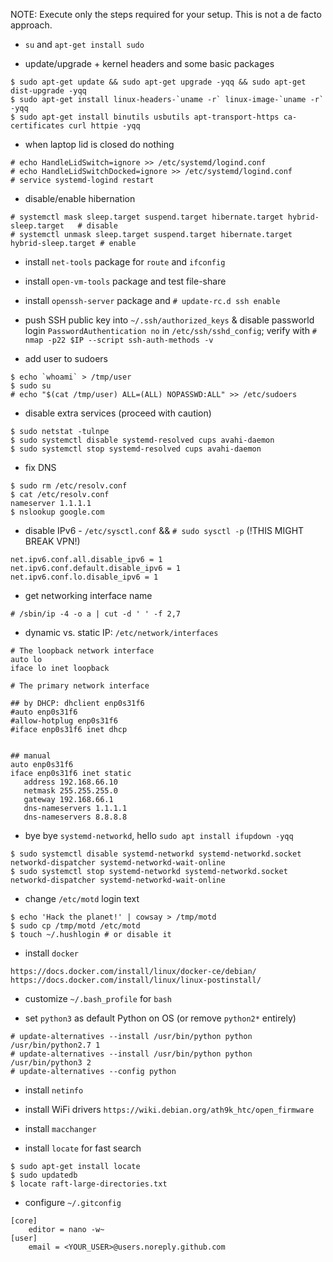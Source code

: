 NOTE: Execute only the steps required for your setup. This is not a de facto approach.

- `su` and `apt-get install sudo`

- update/upgrade + kernel headers and some basic packages
```
$ sudo apt-get update && sudo apt-get upgrade -yqq && sudo apt-get dist-upgrade -yqq
$ sudo apt-get install linux-headers-`uname -r` linux-image-`uname -r` -yqq
$ sudo apt-get install binutils usbutils apt-transport-https ca-certificates curl httpie -yqq
```

- when laptop lid is closed do nothing
```
# echo HandleLidSwitch=ignore >> /etc/systemd/logind.conf
# echo HandleLidSwitchDocked=ignore >> /etc/systemd/logind.conf
# service systemd-logind restart
```

- disable/enable hibernation
```
# systemctl mask sleep.target suspend.target hibernate.target hybrid-sleep.target   # disable
# systemctl unmask sleep.target suspend.target hibernate.target hybrid-sleep.target # enable
```

- install `net-tools` package for `route` and `ifconfig`

- install `open-vm-tools` package and test file-share

- install `openssh-server` package and `# update-rc.d ssh enable`

- push SSH public key into `~/.ssh/authorized_keys` & disable passworld login `PasswordAuthentication no` in `/etc/ssh/sshd_config`; verify with `# nmap -p22 $IP --script ssh-auth-methods -v`

- add user to sudoers
```
$ echo `whoami` > /tmp/user
$ sudo su
# echo "$(cat /tmp/user) ALL=(ALL) NOPASSWD:ALL" >> /etc/sudoers
```

- disable extra services (proceed with caution)
```
$ sudo netstat -tulnpe
$ sudo systemctl disable systemd-resolved cups avahi-daemon
$ sudo systemctl stop systemd-resolved cups avahi-daemon
```

- fix DNS
```
$ sudo rm /etc/resolv.conf
$ cat /etc/resolv.conf
nameserver 1.1.1.1
$ nslookup google.com
```

- disable IPv6 - `/etc/sysctl.conf` && `# sudo sysctl -p` (!THIS MIGHT BREAK VPN!)
```
net.ipv6.conf.all.disable_ipv6 = 1
net.ipv6.conf.default.disable_ipv6 = 1
net.ipv6.conf.lo.disable_ipv6 = 1
```

- get networking interface name
```
# /sbin/ip -4 -o a | cut -d ' ' -f 2,7
```

- dynamic vs. static IP: `/etc/network/interfaces`

```
# The loopback network interface
auto lo
iface lo inet loopback

# The primary network interface

## by DHCP: dhclient enp0s31f6
#auto enp0s31f6
#allow-hotplug enp0s31f6
#iface enp0s31f6 inet dhcp


## manual
auto enp0s31f6
iface enp0s31f6 inet static
   address 192.168.66.10
   netmask 255.255.255.0
   gateway 192.168.66.1
   dns-nameservers 1.1.1.1
   dns-nameservers 8.8.8.8
```

- bye bye `systemd-networkd`, hello `sudo apt install ifupdown -yqq`
```
$ sudo systemctl disable systemd-networkd systemd-networkd.socket networkd-dispatcher systemd-networkd-wait-online
$ sudo systemctl stop systemd-networkd systemd-networkd.socket networkd-dispatcher systemd-networkd-wait-online
```

- change `/etc/motd` login text
```
$ echo 'Hack the planet!' | cowsay > /tmp/motd
$ sudo cp /tmp/motd /etc/motd
$ touch ~/.hushlogin # or disable it
```

- install `docker`
```
https://docs.docker.com/install/linux/docker-ce/debian/
https://docs.docker.com/install/linux/linux-postinstall/
```

- customize `~/.bash_profile` for `bash`

- set `python3` as default Python on OS (or remove `python2*` entirely)
```
# update-alternatives --install /usr/bin/python python /usr/bin/python2.7 1
# update-alternatives --install /usr/bin/python python /usr/bin/python3 2
# update-alternatives --config python
```

- install `netinfo`

- install WiFi drivers `https://wiki.debian.org/ath9k_htc/open_firmware`

- install `macchanger`

- install `locate` for fast search
```
$ sudo apt-get install locate
$ sudo updatedb
$ locate raft-large-directories.txt
```

- configure `~/.gitconfig`
```
[core]
	editor = nano -w~
[user]
	email = <YOUR_USER>@users.noreply.github.com
```
